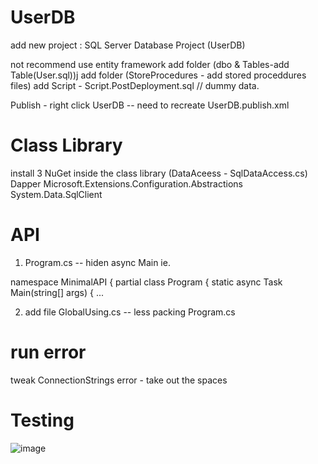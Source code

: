 # UserDB
add new project : SQL Server Database Project (UserDB)

not recommend use entity framework
add folder (dbo & Tables-add Table(User.sql))j
add folder (StoreProcedures - add stored proceddures files)
add Script - Script.PostDeployment.sql // dummy data.

Publish - right click UserDB  -- need to recreate UserDB.publish.xml

# Class Library
install 3 NuGet inside the class library (DataAceess - SqlDataAccess.cs) 
Dapper
Microsoft.Extensions.Configuration.Abstractions
System.Data.SqlClient


# API
1. Program.cs -- hiden async Main ie.

namespace MinimalAPI
{
    partial class Program
    {
        static async Task Main(string[] args)
        {
            ...

2. add file GlobalUsing.cs -- less packing Program.cs


# run error
tweak ConnectionStrings error - take out the spaces

# Testing
![image](https://github.com/2022Dong/MinimalAPIDemoApp/assets/110579171/258215a6-35e5-46bd-9e71-800319b80fa9)
